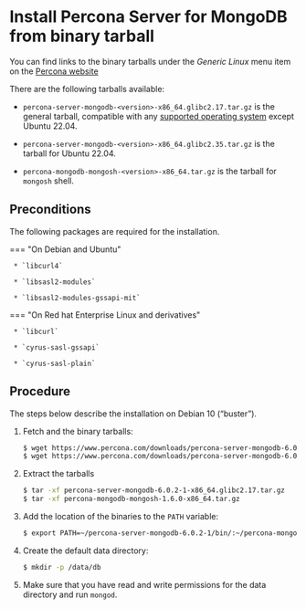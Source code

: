 # Install Percona Server for MongoDB from binary tarball

You can find links to the binary tarballs under the *Generic Linux* menu item on the [Percona website](https://www.percona.com/downloads/percona-server-mongodb-6.0/)

There are the following tarballs available:

* `percona-server-mongodb-<version>-x86_64.glibc2.17.tar.gz` is the general tarball, compatible with any [supported operating system](https://www.percona.com/services/policies/percona-software-support-lifecycle#mongodb) except Ubuntu 22.04.

* `percona-server-mongodb-<version>-x86_64.glibc2.35.tar.gz` is the tarball for Ubuntu 22.04.

* `percona-mongodb-mongosh-<version>-x86_64.tar.gz` is the tarball for `mongosh` shell.

## Preconditions

The following packages are required for the installation.

=== "On Debian and Ubuntu"
     
     * `libcurl4`

     * `libsasl2-modules`

     * `libsasl2-modules-gssapi-mit`


=== "On Red hat Enterprise Linux and derivatives"

     * `libcurl`

     * `cyrus-sasl-gssapi`

     * `cyrus-sasl-plain`


## Procedure

The steps below describe the installation on Debian 10 (“buster”).

1. Fetch and the binary tarballs:

    ```{.bash data-prompt="$"}
    $ wget https://www.percona.com/downloads/percona-server-mongodb-6.0/percona-server-mongodb-6.0.2-1/binary/tarball/percona-server-mongodb-6.0.2-1-x86_64.glibc2.17.tar.gz\
    $ wget https://www.percona.com/downloads/percona-server-mongodb-6.0/percona-server-mongodb-6.0.2-1/binary/tarball/percona-mongodb-mongosh-1.6.0-x86_64.tar.gz
    ```
2. Extract the tarballs

    ```{.bash data-prompt='$'} 
    $ tar -xf percona-server-mongodb-6.0.2-1-x86_64.glibc2.17.tar.gz
    $ tar -xf percona-mongodb-mongosh-1.6.0-x86_64.tar.gz
    ```


3. Add the location of the binaries to the `PATH` variable:

    ```{.bash data-prompt="$"}
    $ export PATH=~/percona-server-mongodb-6.0.2-1/bin/:~/percona-mongodb-mongosh-1.6.0/bin/:$PATH
    ```


4. Create the default data directory:

    ```{.bash data-prompt="$"}
    $ mkdir -p /data/db
    ```


5. Make sure that you have read and write permissions for the data
directory and run `mongod`.

